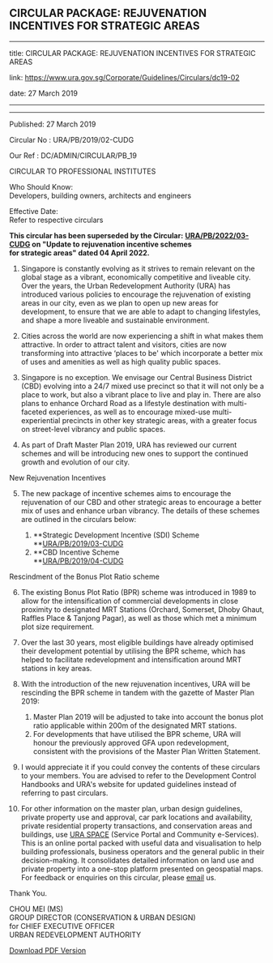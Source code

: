 ## CIRCULAR PACKAGE: REJUVENATION INCENTIVES FOR STRATEGIC AREAS
---
title: CIRCULAR PACKAGE: REJUVENATION INCENTIVES FOR STRATEGIC AREAS

link: https://www.ura.gov.sg/Corporate/Guidelines/Circulars/dc19-02

date: 27 March 2019

---

-------------------------------------------------------------

Published: 27 March 2019

Circular No : URA/PB/2019/02-CUDG

Our Ref : DC/ADMIN/CIRCULAR/PB\_19

  

CIRCULAR TO PROFESSIONAL INSTITUTES

  

Who Should Know:  
Developers, building owners, architects and engineers

  

Effective Date:  
Refer to respective circulars

  

**This circular has been superseded by the Circular:** **[URA/PB/2022/03-CUDG](https://www.ura.gov.sg/Corporate/Data/circulars/2022/Apr/dc22-03) on "Update to rejuvenation incentive schemes for strategic areas" **dated 04 April 2022.****

1.  Singapore is constantly evolving as it strives to remain relevant on the global stage as a vibrant, economically competitive and liveable city. Over the years, the Urban Redevelopment Authority (URA) has introduced various policies to encourage the rejuvenation of existing areas in our city, even as we plan to open up new areas for development, to ensure that we are able to adapt to changing lifestyles, and shape a more liveable and sustainable environment.

2.  Cities across the world are now experiencing a shift in what makes them attractive. In order to attract talent and visitors, cities are now transforming into attractive ‘places to be' which incorporate a better mix of uses and amenities as well as high quality public spaces.

3.  Singapore is no exception. We envisage our Central Business District (CBD) evolving into a 24/7 mixed use precinct so that it will not only be a place to work, but also a vibrant place to live and play in. There are also plans to enhance Orchard Road as a lifestyle destination with multi-faceted experiences, as well as to encourage mixed-use multi-experiential precincts in other key strategic areas, with a greater focus on street-level vibrancy and public spaces.

4.  As part of Draft Master Plan 2019, URA has reviewed our current schemes and will be introducing new ones to support the continued growth and evolution of our city.

New Rejuvenation Incentives

5.  The new package of incentive schemes aims to encourage the rejuvenation of our CBD and other strategic areas to encourage a better mix of uses and enhance urban vibrancy. The details of these schemes are outlined in the circulars below:  
      
    1.  **Strategic Development Incentive (SDI) Scheme  
        **[URA/PB/2019/03-CUDG](https://www.ura.gov.sg/Corporate/Data/circulars/2019/Mar/dc19-03)
    2.  **CBD Incentive Scheme  
        **[URA/PB/2019/04-CUDG](https://www.ura.gov.sg/Corporate/Data/circulars/2019/Mar/dc19-04)

Rescindment of the Bonus Plot Ratio scheme

6.  The existing Bonus Plot Ratio (BPR) scheme was introduced in 1989 to allow for the intensification of commercial developments in close proximity to designated MRT Stations (Orchard, Somerset, Dhoby Ghaut, Raffles Place & Tanjong Pagar), as well as those which met a minimum plot size requirement.

7.  Over the last 30 years, most eligible buildings have already optimised their development potential by utilising the BPR scheme, which has helped to facilitate redevelopment and intensification around MRT stations in key areas.

8.  With the introduction of the new rejuvenation incentives, URA will be rescinding the BPR scheme in tandem with the gazette of Master Plan 2019:  
      
    1.  Master Plan 2019 will be adjusted to take into account the bonus plot ratio applicable within 200m of the designated MRT stations.
    2.  For developments that have utilised the BPR scheme, URA will honour the previously approved GFA upon redevelopment, consistent with the provisions of the Master Plan Written Statement.

9.  I would appreciate it if you could convey the contents of these circulars to your members. You are advised to refer to the Development Control Handbooks and URA's website for updated guidelines instead of referring to past circulars.

10.  For other information on the master plan, urban design guidelines, private property use and approval, car park locations and availability, private residential property transactions, and conservation areas and buildings, use [URA SPACE](http://www.ura.gov.sg/maps) (Service Portal and Community e-Services). This is an online portal packed with useful data and visualisation to help building professionals, business operators and the general public in their decision-making. It consolidates detailed information on land use and private property into a one-stop platform presented on geospatial maps. For feedback or enquiries on this circular, please [email](https://www.ura.gov.sg/feedbackWeb/contactus_feedback.jsp) us.

Thank You.  
  
CHOU MEI (MS)  
GROUP DIRECTOR (CONSERVATION & URBAN DESIGN)  
for CHIEF EXECUTIVE OFFICER  
URBAN REDEVELOPMENT AUTHORITY

[Download PDF Version](https://www.ura.gov.sg/services/download_file.aspx?f={FC3B7892-8384-49BD-997C-6A4CF808FA48})